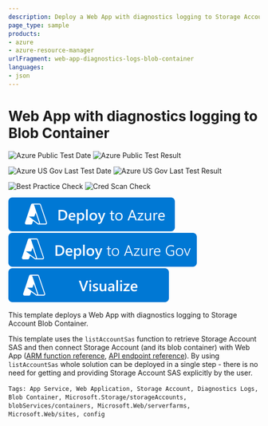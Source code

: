 ```yaml
---
description: Deploy a Web App with diagnostics logging to Storage Account Blob Container enabled.
page_type: sample
products:
- azure
- azure-resource-manager
urlFragment: web-app-diagnostics-logs-blob-container
languages:
- json
---
```

# Web App with diagnostics logging to Blob Container

![Azure Public Test Date](https://azurequickstartsservice.blob.core.windows.net/badges/quickstarts/microsoft.web/web-app-diagnostics-logs-blob-container/PublicLastTestDate.svg)
![Azure Public Test Result](https://azurequickstartsservice.blob.core.windows.net/badges/quickstarts/microsoft.web/web-app-diagnostics-logs-blob-container/PublicDeployment.svg)

![Azure US Gov Last Test Date](https://azurequickstartsservice.blob.core.windows.net/badges/quickstarts/microsoft.web/web-app-diagnostics-logs-blob-container/FairfaxLastTestDate.svg)
![Azure US Gov Last Test Result](https://azurequickstartsservice.blob.core.windows.net/badges/quickstarts/microsoft.web/web-app-diagnostics-logs-blob-container/FairfaxDeployment.svg)

![Best Practice Check](https://azurequickstartsservice.blob.core.windows.net/badges/quickstarts/microsoft.web/web-app-diagnostics-logs-blob-container/BestPracticeResult.svg)
![Cred Scan Check](https://azurequickstartsservice.blob.core.windows.net/badges/quickstarts/microsoft.web/web-app-diagnostics-logs-blob-container/CredScanResult.svg)

[![Deploy To Azure](https://raw.githubusercontent.com/Azure/azure-quickstart-templates/master/1-CONTRIBUTION-GUIDE/images/deploytoazure.svg?sanitize=true)](https://portal.azure.com/#create/Microsoft.Template/uri/https%3A%2F%2Fraw.githubusercontent.com%2FAzure%2Fazure-quickstart-templates%2Fmaster%2Fquickstarts%2Fmicrosoft.web%2Fweb-app-diagnostics-logs-blob-container%2Fazuredeploy.json)
[![Deploy To Azure US Gov](https://raw.githubusercontent.com/Azure/azure-quickstart-templates/master/1-CONTRIBUTION-GUIDE/images/deploytoazuregov.svg?sanitize=true)](https://portal.azure.us/#create/Microsoft.Template/uri/https%3A%2F%2Fraw.githubusercontent.com%2FAzure%2Fazure-quickstart-templates%2Fmaster%2Fquickstarts%2Fmicrosoft.web%2Fweb-app-diagnostics-logs-blob-container%2Fazuredeploy.json)
[![Visualize](https://raw.githubusercontent.com/Azure/azure-quickstart-templates/master/1-CONTRIBUTION-GUIDE/images/visualizebutton.svg?sanitize=true)](http://armviz.io/#/?load=https%3A%2F%2Fraw.githubusercontent.com%2FAzure%2Fazure-quickstart-templates%2Fmaster%2Fquickstarts%2Fmicrosoft.web%2Fweb-app-diagnostics-logs-blob-container%2Fazuredeploy.json)

This template deploys a Web App with diagnostics logging to Storage Account Blob Container.

This template uses the `listAccountSas` function to retrieve Storage Account SAS and then connect Storage Account (and its blob container) with Web App ([ARM function reference](https://learn.microsoft.com/azure/azure-resource-manager/resource-group-template-functions-resource#listaccountsas-listkeys-listsecrets-and-list), [API endpoint reference](https://learn.microsoft.com/rest/api/storagerp/storageaccounts/listaccountsas)). By using `listAccountSas` whole solution can be deployed in a single step - there is no need for getting and providing Storage Account SAS explicitly by the user.

`Tags: App Service, Web Application, Storage Account, Diagnostics Logs, Blob Container, Microsoft.Storage/storageAccounts, blobServices/containers, Microsoft.Web/serverfarms, Microsoft.Web/sites, config`

